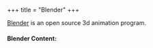 +++
title = "Blender"
+++

[Blender](https://blender.org) is an open source 3d animation program.

#### Blender Content: ####
&nbsp;
